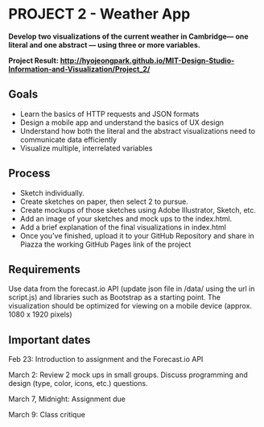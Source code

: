 # PROJECT 2 - Weather App

**Develop two visualizations of the current weather in Cambridge— one literal and one abstract — using three or more variables.**

**Project Result: http://hyojeongpark.github.io/MIT-Design-Studio-Information-and-Visualization/Project_2/**

## Goals

- Learn the basics of HTTP requests and JSON formats
- Design a mobile app and understand the basics of UX design
- Understand how both the literal and the abstract visualizations need to 
communicate data efficiently
- Visualize multiple, interrelated variables


## Process

- Sketch individually.
- Create sketches on paper, then select 2 to pursue. 
- Create mockups of those sketches using Adobe Illustrator, Sketch, etc.
- Add an image of your sketches and mock ups to the index.html. 
- Add a brief explanation of the final visualizations in index.html
- Once you've finished, upload it to your GitHub Repository and share in Piazza the working GitHub Pages link of the project 

## Requirements

Use data from the forecast.io API (update json file in /data/ using the url in script.js) and libraries such as Bootstrap as a starting point. The visualization should be optimized for viewing on a mobile device (approx. 1080 x 1920 pixels)

## Important dates

Feb 23: Introduction to assignment and the Forecast.io API

March 2: Review 2 mock ups in small groups.  Discuss programming and design (type, color, icons, etc.) questions.

March 7, Midnight: Assignment due

March 9: Class critique




